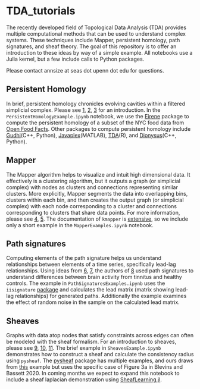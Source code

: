 # TDA_tutorials

The recently developed field of Topological Data Analysis (TDA) provides multiple computational methods that can be used to understand complex systems. These techniques include Mapper, persistent homology, path signatures, and sheaf theory. The goal of this repository is to offer an introduction to these ideas by way of a simple example. All notebooks use a Julia kernel, but a few include calls to Python packages.

Please contact annsize at seas dot upenn dot edu for questions.


## Persistent Homology

In brief, persistent homology chronicles evolving cavities within a filtered simplicial complex. Please see [1](https://epjdatascience.springeropen.com/articles/10.1140/epjds/s13688-017-0109-5), [2](https://www.ams.org/journals/bull/2009-46-02/S0273-0979-09-01249-X/S0273-0979-09-01249-X.pdf), [3](https://www.mitpressjournals.org/doi/pdf/10.1162/netn_a_00073) for an introduction. In the `PersistentHomologyExample.ipynb` notebook, we use the [Eirene](https://github.com/Eetion/Eirene.jl) package to compute the persistent homology of a subset of the NYC food data from [Open Food Facts](https://world.openfoodfacts.org/). Other packages to compute persistent homology include [Gudhi](http://gudhi.gforge.inria.fr/)(C++, Python), [Javaplex](http://appliedtopology.github.io/javaplex/)(MATLAB), [TDA](https://cran.r-project.org/web/packages/TDA/)(R), and [Dionysus](https://www.mrzv.org/software/dionysus/)(C++, Python).


## Mapper

The Mapper algorithm helps to visualize and intuit high dimensional data. It effectively is a clustering algorithm, but it outputs a graph (or simplicial complex) with nodes as clusters and connections representing similar clusters. More explicitly, Mapper segments the data into overlapping bins, clusters within each bin, and then creates the output graph (or simplicial complex) with each node corresponding to a cluster and connections corresponding to clusters that share data points. For more information, please see [4](https://www.ayasdi.com/wp-content/uploads/2015/02/Topological_Methods_for_the_Analysis_of_High_Dimensional_Data_Sets_and_3D_Object_Recognition.pdf), [5](http://web.stanford.edu/group/bdl/papers/saggar-tda-mapper-cme/). The documentation of `kmapper` is [extensive](https://pypi.org/project/kmapper/), so we include only a short example in the `MapperExamples.ipynb` notebook.


## Path signatures

Computing elements of the path signature helps us understand relationships between elements of a time series, specifically lead-lag relationships. Using ideas from [6](https://arxiv.org/abs/1405.4537), [7](https://projecteuclid.org/euclid.bams/1183539443), the authors of [8](https://www.mitpressjournals.org/doi/full/10.1162/NETN_a_00053) used path signatures to understand differences between brain activity from tinnitus and healthy controls. The example in `PathSignaturesExamples.ipynb` uses the `iisignature` [package](https://pypi.org/project/iisignature/) and calculates the lead matrix (matrix showing lead-lag relationships) for generated paths. Additionally the example examines the effect of random noise in the sample on the calculated lead matrix.


## Sheaves

Graphs with data atop nodes that satisfy constraints across edges can often be modeled with the sheaf formalism. For an introduction to sheaves, please see [9](https://www.math.upenn.edu/~jhansen/content/gentleintroduction.pdf), [10](https://arxiv.org/abs/1303.3255), [11](https://arxiv.org/abs/1603.01446). The brief example in `SheavesExample.ipynb` demonstrates how to construct a sheaf and calculate the consistency radius using `pysheaf`. The [pysheaf](https://github.com/kb1dds/pysheaf) package has multiple examples, and ours draws from [this](https://github.com/kb1dds/pysheaf/blob/master/pysheaf/consistencyFiltrationExample.py) example but uses the specific case of Figure 3a in Blevins and Bassett 2020. In coming months we expect to expand this notebook to include a sheaf laplacian demonstration using [SheafLearning.jl](https://github.com/hansenjakob/SheafLearning.jl).

